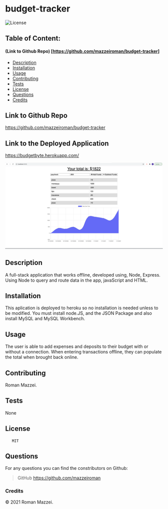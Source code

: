 # budget-tracker

![License](https://img.shields.io/badge/License-MIT-blue.svg "License Badge")
## Table of Content: 
#### (Link to Github Repo) [https://github.com/mazzeiroman/budget-tracker]
- [Description](#description)
- [Installation](#installation)
- [Usage](#usage)
- [Contributing](#Contributing)
- [Tests](#tests)
- [License](#license)
- [Questions](#Questions)
- [Credits](#credits)


## Link to Github Repo
https://github.com/mazzeiroman/budget-tracker

## Link to the Deployed Application
https://budgetbyte.herokuapp.com/

 ![](public/images/budgetapp.jpeg)

## Description
 A full-stack application that works offline, developed using, Node, Express. Using Node to query and route data in the app, javaScript and HTML.
 
## Installation 
 This aplication is deployed to heroku so no installation is needed unless to be modified. You must install node.JS, and the JSON Package and also install MySQL and MySQL Workbench.

## Usage
 The user is able to add expenses and deposits to their budget with or without a connection. When entering transactions offline, they can populate the total when brought back online.

## Contributing
Roman Mazzei.

## Tests
 None

## License
       MIT
  
## Questions
For any questions you can find the constributors on Github:

> GitHub https://github.com/mazzeiroman
      
### Credits
© 2021 Roman Mazzei.      
      